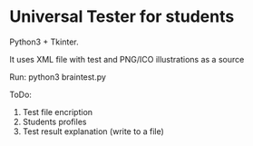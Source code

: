 # Universal Tester for students

Python3 + Tkinter.

It uses XML file with test and PNG/ICO illustrations as a source  


Run: python3 braintest.py


ToDo: 
1) Test file encription
2) Students profiles
2) Test result explanation (write to a file)


